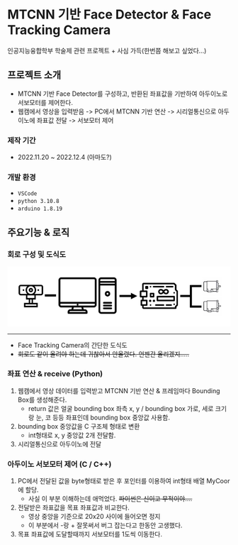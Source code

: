 # MTCNN 기반 Face Detector & Face Tracking Camera
인공지능융합학부 학술제 관련 프로젝트 + 사심 가득(한번쯤 해보고 싶었다...)

## 프로젝트 소개
- MTCNN 기반 Face Detector를 구성하고, 반환된 좌표값을 기반하여 아두이노로 서보모터를 제어한다.
- 웹캠에서 영상을 입력받음 -> PC에서 MTCNN 기반 연산 -> 시리얼통신으로 아두이노에 좌표값 전달 -> 서보모터 제어

### 제작 기간
- 2022.11.20 ~ 2022.12.4 (아마도?)

### 개발 환경
 - `VSCode`
 - `python 3.10.8`
 - `arduino 1.8.19`
 
 ## 주요기능 & 로직
 ### 회로 구성 및 도식도
 <p align="center">
     <img src="./logic.png">
 </p>
 
 -------
- Face Tracking Camera의 간단한 도식도
- ~~회로도 같이 올려야 하는데 귀찮아서 안올렸다. 언젠간 올리겠지.....~~
 
 ### 좌표 연산 & receive (Python)
1. 웹캠에서 영상 데이터를 입력받고 MTCNN 기반 연산 & 프레임마다 Bounding Box를 생성해준다. 
    - return 값은 얼굴 bounding box 좌측 x, y / bounding box 가로, 세로 크기랑 눈, 코 등등 좌표인데 bounding box 중앙값 사용함.
2. bounding box 중앙값을 C 구조체 형태로 변환
    - int형태로 x, y 중앙값 2개 전달함.
3. 시리얼통신으로 아두이노에 전달

### 아두이노 서보모터 제어 (C / C++)
1. PC에서 전달된 값을 byte형태로 받은 후 포인터를 이용하여 int형태 배열 MyCoor에 할당.
    - 사실 이 부분 이해하는데 애먹었다. ~~파이썬은 신이고 무적이야....~~
2. 전달받은 좌표값을 목표 좌표값과 비교한다.
    - 영상 중앙을 기준으로 20x20 사이에 들어오면 정지 
    - 이 부분에서 -랑 + 잘못써서 버그 잡는다고 한동안 고생했다.
3. 목표 좌표값에 도달할때까지 서보모터를 1도씩 이동한다.
